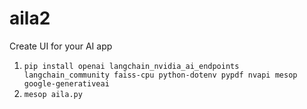 # aila2
Create UI for your AI app

1. `pip install openai langchain_nvidia_ai_endpoints langchain_community faiss-cpu python-dotenv pypdf nvapi mesop google-generativeai`
2. `mesop aila.py`
